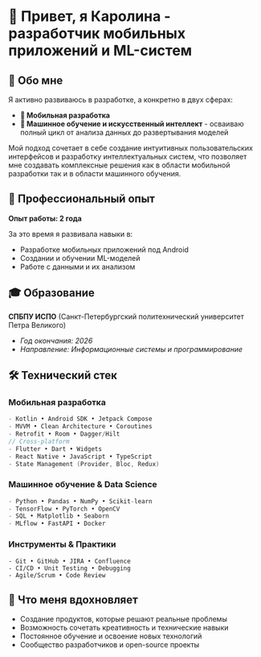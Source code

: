 # 👋 Привет, я Каролина - разработчик мобильных приложений и ML-систем

## 🚀 Обо мне

Я активно развиваюсь в разработке, а конкретно в двух сферах:

- **📱 Мобильная разработка** 
- **🧠 Машинное обучение и искусственный интеллект** - осваиваю полный цикл от анализа данных до развертывания моделей

Мой подход сочетает в себе создание интуитивных пользовательских интерфейсов и разработку интеллектуальных систем, что позволяет мне создавать комплексные решения как в области мобильной разработки так и в области машинного обучения.

## 💼 Профессиональный опыт

**Опыт работы: 2 года**

За это время я развивала навыки в:
- Разработке мобильных приложений под Android
- Создании и обучении ML-моделей
- Работе с данными и их анализом

## 🎓 Образование

**СПБПУ ИСПО** (Санкт-Петербургский политехнический университет Петра Великого)
- *Год окончания: 2026*
- *Направление: Информационные системы и программирование*

## 🛠 Технический стек

### Мобильная разработка
```kotlin
- Kotlin • Android SDK • Jetpack Compose
- MVVM • Clean Architecture • Coroutines
- Retrofit • Room • Dagger/Hilt
// Cross-platform
- Flutter • Dart • Widgets
- React Native • JavaScript • TypeScript
- State Management (Provider, Bloc, Redux)
```

### Машинное обучение & Data Science
```python
- Python • Pandas • NumPy • Scikit-learn
- TensorFlow • PyTorch • OpenCV
- SQL • Matplotlib • Seaborn
- MLflow • FastAPI • Docker
```

### Инструменты & Практики
```
- Git • GitHub • JIRA • Confluence
- CI/CD • Unit Testing • Debugging
- Agile/Scrum • Code Review
```

## 🌟 Что меня вдохновляет

- Создание продуктов, которые решают реальные проблемы
- Возможность сочетать креативность и технические навыки
- Постоянное обучение и освоение новых технологий
- Сообщество разработчиков и open-source проекты


</div>
